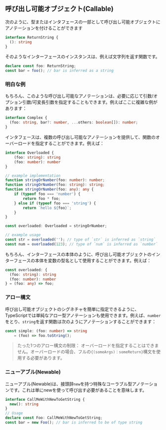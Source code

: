 ## 呼び出し可能オブジェクト(Callable)
次のように、型またはインタフェースの一部として呼び出し可能オブジェクトにアノテーションを付けることができます

```ts
interface ReturnString {
  (): string
}
```
そのようなインターフェースのインスタンスは、例えば文字列を返す関数です。

```ts
declare const foo: ReturnString;
const bar = foo(); // bar is inferred as a string
```

### 明白な例
もちろん、このような呼び出し可能なアノテーションは、必要に応じて引数/オプション引数/可変長引数を指定することもできます。例えばここに複雑な例があります：

```ts
interface Complex {
  (foo: string, bar?: number, ...others: boolean[]): number;
}
```

インタフェースは、複数の呼び出し可能なアノテーションを提供して、関数のオーバーロードを指定することができます。例えば：

```ts
interface Overloaded {
    (foo: string): string
    (foo: number): number
}

// example implementation
function stringOrNumber(foo: number): number;
function stringOrNumber(foo: string): string;
function stringOrNumber(foo: any): any {
    if (typeof foo === 'number') {
        return foo * foo;
    } else if (typeof foo === 'string') {
        return `hello ${foo}`;
    }
}

const overloaded: Overloaded = stringOrNumber;

// example usage
const str = overloaded(''); // type of `str` is inferred as `string`
const num = overloaded(123); // type of `num` is inferred as `number`
```

もちろん、インターフェースの本体のように、呼び出し可能オブジェクトのインターフェースの本体を変数の型名として使用することができます。例えば：

```ts
const overloaded: {
  (foo: string): string
  (foo: number): number
} = (foo: any) => foo;
```

### アロー構文
呼び出し可能オブジェクトのシグネチャを簡単に指定できるように、TypeScriptでは単純なアロー型アノテーションも使用できます。例えば、`number`をとり、`string`を返す関数は次のようにアノテーションすることができます：

```ts
const simple: (foo: number) => string
    = (foo) => foo.toString();
```

> たった1つのアロー構文の制限： オーバーロードを指定することはできません。オーバーロードの場合、フルの`{(someArgs)：someReturn}`構文を使用する必要があります。

### ニューアブル(Newable)

ニューアブル(Newable)は、接頭辞`new`を持つ特殊なコーラブル型アノテーションです。これは単にnewを使って呼び出す必要があることを意味します。

```ts
interface CallMeWithNewToGetString {
  new(): string
}
// Usage
declare const Foo: CallMeWithNewToGetString;
const bar = new Foo(); // bar is inferred to be of type string
```
